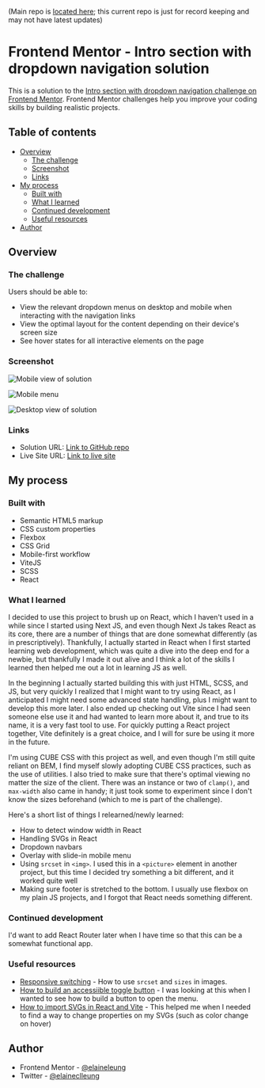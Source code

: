 (Main repo is [located here](https://github.com/elaineleung/fem-introsecdropdownnav); this current repo is just for record keeping and may not have latest updates)

# Frontend Mentor - Intro section with dropdown navigation solution

This is a solution to the [Intro section with dropdown navigation challenge on Frontend Mentor](https://www.frontendmentor.io/challenges/intro-section-with-dropdown-navigation-ryaPetHE5). Frontend Mentor challenges help you improve your coding skills by building realistic projects. 

## Table of contents

- [Overview](#overview)
  - [The challenge](#the-challenge)
  - [Screenshot](#screenshot)
  - [Links](#links)
- [My process](#my-process)
  - [Built with](#built-with)
  - [What I learned](#what-i-learned)
  - [Continued development](#continued-development)
  - [Useful resources](#useful-resources)
- [Author](#author)

## Overview

### The challenge

Users should be able to:

- View the relevant dropdown menus on desktop and mobile when interacting with the navigation links
- View the optimal layout for the content depending on their device's screen size
- See hover states for all interactive elements on the page

### Screenshot

![Mobile view of solution](./design/mobile.png)

![Mobile menu](./design/mobile-menu-expanded.png)

![Desktop view of solution](./design/desktop.png)
### Links

- Solution URL: [Link to GitHub repo](https://github.com/elaineleung/frontendmentor/tree/main/introsecwithdropdownnav/)
- Live Site URL: [Link to live site](https://elaineleung.github.io/frontendmentor/introsecwithdropdownnav/)

## My process

### Built with

- Semantic HTML5 markup
- CSS custom properties
- Flexbox
- CSS Grid
- Mobile-first workflow
- ViteJS
- SCSS
- React

### What I learned

I decided to use this project to brush up on React, which I haven't used in a while since I started using Next JS, and even though Next Js takes React as its core, there are a number of things that are done somewhat differently (as in prescriptively). Thankfully, I actually started in React when I first started learning web development, which was quite a dive into the deep end for a newbie, but thankfully I made it out alive and I think a lot of the skills I learned then helped me out a lot in learning JS as well.

In the beginning I actually started building this with just HTML, SCSS, and JS, but very quickly I realized that I might want to try using React, as I anticipated I might need some advanced state handling, plus I might want to develop this more later. I also ended up checking out Vite since I had seen someone else use it and had wanted to learn more about it, and true to its name, it is a very fast tool to use. For quickly putting a React project together, Vite definitely is a great choice, and I will for sure be using it more in the future.

I'm using CUBE CSS with this project as well, and even though I'm still quite reliant on BEM, I find myself slowly adopting CUBE CSS practices, such as the use of utilities. I also tried to make sure that there's optimal viewing no matter the size of the client. There was an instance or two of `clamp()`, and `max-width` also came in handy; it just took some to experiment since I don't know the sizes beforehand (which to me is part of the challenge). 

Here's a short list of things I relearned/newly learned:
- How to detect window width in React
- Handling SVGs in React
- Dropdown navbars 
- Overlay with slide-in mobile menu
- Using `srcset` in `<img>`. I used this in a `<picture>` element in another project, but this time I decided try something a bit different, and it worked quite well
- Making sure footer is stretched to the bottom. I usually use flexbox on my plain JS projects, and I forgot that React needs something different.

### Continued development

I'd want to add React Router later when I have time so that this can be a somewhat functional app.

### Useful resources

- [Responsive switching](https://developer.mozilla.org/en-US/docs/Learn/HTML/Multimedia_and_embedding/Responsive_images) - How to use `srcset` and `sizes` in images. 
- [How to build an accessiible toggle button](https://joshcollinsworth.com/blog/accessible-toggle-buttons) - I was looking at this when I wanted to see how to build a button to open the menu.
- [How to import SVGs in React and Vite](https://www.freecodecamp.org/news/how-to-import-svgs-in-react-and-vite/) - This helped me when I needed to find a way to change properties on my SVGs (such as color change on hover)

## Author

- Frontend Mentor - [@elaineleung](https://www.frontendmentor.io/profile/elaineleung)
- Twitter - [@elaineclleung](https://twitter.com/elaineclleung)

